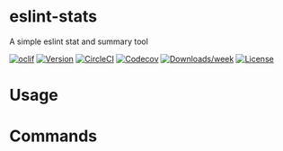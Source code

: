 eslint-stats
============

A simple eslint stat and summary tool

[![oclif](https://img.shields.io/badge/cli-oclif-brightgreen.svg)](https://oclif.io)
[![Version](https://img.shields.io/npm/v/eslint-stats.svg)](https://npmjs.org/package/eslint-stats)
[![CircleCI](https://circleci.com/gh/https://github.com/prashant-andani/eslint-stats/https://github.com/prashant-andani/eslint-stats/tree/master.svg?style=shield)](https://circleci.com/gh/https://github.com/prashant-andani/eslint-stats/https://github.com/prashant-andani/eslint-stats/tree/master)
[![Codecov](https://codecov.io/gh/https://github.com/prashant-andani/eslint-stats/https://github.com/prashant-andani/eslint-stats/branch/master/graph/badge.svg)](https://codecov.io/gh/https://github.com/prashant-andani/eslint-stats/https://github.com/prashant-andani/eslint-stats)
[![Downloads/week](https://img.shields.io/npm/dw/eslint-stats.svg)](https://npmjs.org/package/eslint-stats)
[![License](https://img.shields.io/npm/l/eslint-stats.svg)](https://github.com/https://github.com/prashant-andani/eslint-stats/https://github.com/prashant-andani/eslint-stats/blob/master/package.json)

<!-- toc -->
# Usage
<!-- usage -->
# Commands
<!-- commands -->
